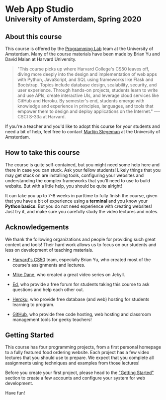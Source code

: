 # Web App Studio<br><small>University of Amsterdam, Spring 2020</small>

## About this course

This course is offered by the [Programming Lab](https://www.mprog.nl/) team at the University of Amsterdam. Many of the course materials have been made by Brian Yu and David Malan at Harvard University.

> "This course picks up where Harvard College's CS50 leaves off, diving more deeply into the design and implementation of web apps with Python, JavaScript, and SQL using frameworks like Flask and Bootstrap. Topics include database design, scalability, security, and user experience. Through hands-on projects, students learn to write and use APIs, create interactive UIs, and leverage cloud services like GitHub and Heroku. By semester's end, students emerge with knowledge and experience in principles, languages, and tools that empower them to design and deploy applications on the Internet." --- CSCI S-33a at Harvard.

If you're a teacher and you'd like to adopt this course for your students and need a bit of help, feel free to contact [Martijn Stegeman](mailto:help@mprog.nl) at the University of Amsterdam.

## How to take this course

The course is quite self-contained, but you might need some help here and there in case you can stuck. Ask your fellow students! Likely things that you may get stuck on are installing tools, configuring your websites and understanding the complex frameworks that you'll need to use to build website. But with a little help, you should be quite alright!

It can take you up to 7-8 weeks in parttime to fully finish the course, given that you have a bit of experience using a **terminal** and you know your **Python basics**. But you do not need experience with creating websites! Just try it, and make sure you carefully study the video lectures and notes.

## Acknowledgements

We thank the following organizations and people for providing such great content and tools! Their hard work allows us to focus on our students and less on development of teaching materials.

- [Harvard's CS50](https://cs50.harvard.edu/web) team, especially Brian Yu, who created most of the course's assignments and lectures.

- [Mike Dane](https://www.youtube.com/channel/UCvmINlrza7JHB1zkIOuXEbw), who created a great video series on Jekyll.

- [Ed](http://edstem.org), who provide a free forum for students taking this course to ask questions and help each other out.

- [Heroku](https://www.heroku.com), who provide free database (and web) hosting for students learning to program.

- [GitHub](https://education.github.com), who provide free code hosting, web hosting and classroom management tools for geeky teachers!

## Getting Started

This course has four programming projects, from a first personal homepage to a fully featured food ordering website. Each project has a few video lectures that you should use to prepare. We expect that you complete all assignments using techniques and examples from those lectures!

Before you create your first project, please head to the ["Getting Started"](/start) section to create a few accounts and configure your system for web development.

Have fun!
